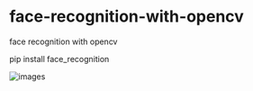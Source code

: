 # face-recognition-with-opencv
face recognition with opencv

pip install face_recognition

![images](https://user-images.githubusercontent.com/109431950/193412406-cfaefe51-c685-4d60-9d14-6cffcdb954e5.jpg)
